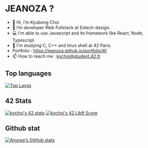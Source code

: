 # JEANOZA ?

- 👋 Hi, I’m Kyubong Choi
- 👀 I’m developer Web Fullstack at Estech-design.
- 💻 I'm able to use Javascript and its framework like React, Node, Typescript.
- 🌱 I'm studying C, C++ and linux shell at 42 Paris.
- Portfolio : https://jeanoza.github.io/portfolio/#/
- 📫 How to reach me : kychoi@student.42.fr

## Top languages

[![Top Langs](https://github-readme-stats.vercel.app/api/top-langs/?username=jeanoza&layout=compact&theme=tokyonight)](https://github.com/anuraghazra/github-readme-stats)

## 42 Stats

[![kychoi's 42 stats](https://badge42.vercel.app/api/v2/cl3h7pd9i007309lcn3cxrbo9/stats?cursusId=21&coalitionId=48)](https://github.com/JaeSeoKim/badge42)
[![kychoi's 42 Libft Score](https://badge42.vercel.app/api/v2/cl3h7pd9i007309lcn3cxrbo9/project/2415537)](https://github.com/JaeSeoKim/badge42)

## Github stat

[![Anurag's GitHub stats](https://github-readme-stats.vercel.app/api?username=jeanoza&theme=tokyonight)](https://github.com/anuraghazra/github-readme-stats)
